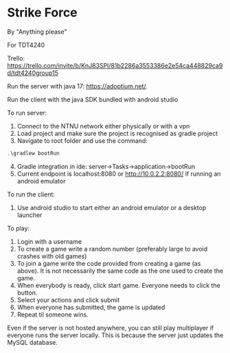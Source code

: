 # Strike Force
By "Anything please"

For TDT4240

Trello: https://trello.com/invite/b/KnJ83SPl/81b2286a3553386e2e54ca448829ca9d/tdt4240group15

Run the server with java 17: https://adoptium.net/.

Run the client with the java SDK bundled with android studio


To run server:
1. Connect to the NTNU network either physically or with a vpn
2. Load project and make sure the project is recognised as gradle project
3. Navigate to root folder and use the command: 
```java
.\gradlew bootRun
```
4. Gradle integration in ide: server->Tasks->application->bootRun
5. Current endpoint is localhost:8080 or http://10.0.2.2:8080/ if running an android emulator

To run the client:
1. Use android studio to start either an android emulator or a desktop launcher

To play:
1. Login with a username
2. To create a game write a random number (preferably large to avoid crashes with old games)
3. To join a game write the code provided from creating a game (as above). It is not necessarily the same code as the one used to create the game.
4. When everybody is ready, click start game. Everyone needs to click the button.
5. Select your actions and click submit
6. When everyone has submitted, the game is updated
7. Repeat til someone wins.

Even if the server is not hosted anywhere, you can still play multiplayer if everyone runs the server locally. This is because the server just updates the MySQL database.
